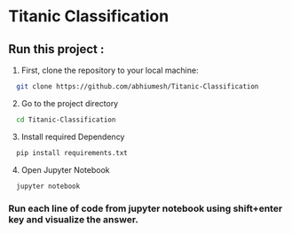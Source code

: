 # Titanic Classification
## Run this project :

1. First, clone the repository to your local machine:

```bash
  git clone https://github.com/abhiumesh/Titanic-Classification
```
2. Go to the project directory
```bash
  cd Titanic-Classification
```
3. Install required Dependency
```bash
  pip install requirements.txt
```
4. Open Jupyter Notebook 
```bash
  jupyter notebook
```
### Run each line of code from jupyter notebook using shift+enter key and visualize the answer.